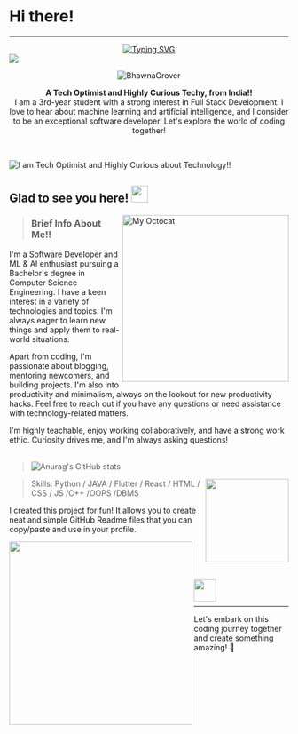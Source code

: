 # Hi there!
<hr>
<div align="center">
<a href="https://git.io/typing-svg"><img src="https://readme-typing-svg.herokuapp.com?font=Fira+Code&pause=1000&random=false&width=435&lines=Hi+there!+I'm+Bhawna+nice+to+See+you!+" alt="Typing SVG" /></a>
</div>
<img src="https://user-images.githubusercontent.com/73097560/115834477-dbab4500-a447-11eb-908a-139a6edaec5c.gif">

<p align="center"> <img src="https://komarev.com/ghpvc/?username=BhawnaGrover&label=Profile%20views&color=0e75b6&style=flat" alt="BhawnaGrover" /> </p>

<p align="center"><strong>A Tech Optimist and Highly Curious Techy, from India!!</strong><br>
I am a 3rd-year student with a strong interest in Full Stack Development. I love to hear about machine learning and artificial intelligence, and I consider to be an exceptional software developer. Let's explore the world of coding together!</p>
<br>

![I am Tech Optimist and Highly Curious about Technology!!](https://www.mindinventory.com/blog/wp-content/uploads/2022/03/react-nodejs.webp)

## Glad to see you here! <img src="https://raw.githubusercontent.com/syedareehaquasar/syedareehaquasar/master/gifs/Hi.gif" width="30px">

<img align="right" height="300" alt="My Octocat" src="https://encrypted-tbn0.gstatic.com/images?q=tbn:ANd9GcQoB3oU2SDklTzrMJpkaCgQqIeka8ymPpcvgOGkFfu8LPC8A5L706_vfz22yxIIPO24rEI&usqp=CAU" />

> <h3> Brief Info About Me!!</h3>
<p>
I'm a Software Developer and ML & AI enthusiast pursuing a Bachelor's degree in Computer Science Engineering. I have a keen interest in a variety of technologies and topics. I'm always eager to learn new things and apply them to real-world situations.
</p>
<p>
Apart from coding, I'm passionate about blogging, mentoring newcomers, and building projects. I'm also into productivity and minimalism, always on the lookout for new productivity hacks. Feel free to reach out if you have any questions or need assistance with technology-related matters.
</p>
I'm highly teachable, enjoy working collaboratively, and have a strong work ethic. Curiosity drives me, and I'm always asking questions!

<br>
<br>

> ![Anurag's GitHub stats](https://github-readme-stats.vercel.app/api?username=BhawnaGrover&show_icons=true)

<img align="right" height="150" src="https://github-readme-stats.vercel.app/api/top-langs/?username=BhawnaGrover&layout=compact">


> Skills: Python / JAVA / Flutter / React / HTML / CSS / JS /C++ /OOPS /DBMS

I created this project for fun! It allows you to create neat and simple GitHub Readme files that you can copy/paste and use in your profile.


<img align="left" height="330" src="https://media.licdn.com/dms/image/D5612AQF7iuptNGj9Ew/article-cover_image-shrink_600_2000/0/1687342343042?e=2147483647&v=beta&t=ezgwiUnMQgkP21d6XqmFYQReD5u4PFDBUwZzyVr9r2c"> 

<br>
<br>
<br>
<br>
<div align="right">
    <a href="https://www.linkedin.com/in/bhawna-grover-5ba97b206/" target="blank">
        <img align="left" height="40" src="https://image.similarpng.com/very-thumbnail/2020/04/Linkedin-logo-gradient-png.png" alt="">
    </a>
</div>
<br>
<br>
<hr>
Let's embark on this coding journey together and create something amazing! 🚀
